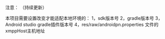 注意：
（持续更新）

本项目需要设置改变才能适配本地环境的：
1，sdk版本号
2，gradle版本号
3，Android studio gradle插件版本号
4，res/raw/androidpn.properties 文件的xmppHost主机地址

